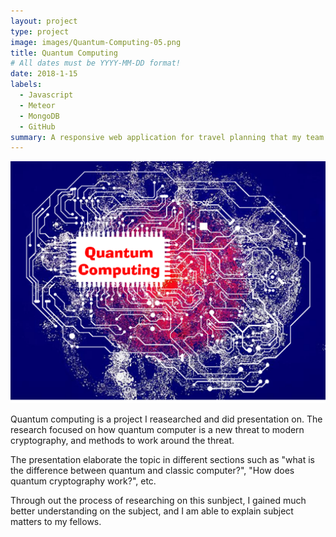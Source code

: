 ```yaml
---
layout: project
type: project
image: images/Quantum-Computing-05.png
title: Quantum Computing
# All dates must be YYYY-MM-DD format!
date: 2018-1-15
labels:
  - Javascript
  - Meteor
  - MongoDB
  - GitHub
summary: A responsive web application for travel planning that my team developed in ICS 415.
---
```


<img class="ui medium right floated rounded image" src="../images/Quantum-Computing-05.png">

Quantum computing is a project I reasearched and did presentation on. The research focused on how quantum
computer is a new threat to modern cryptography, and methods to work around the threat.

The presentation elaborate the topic in different sections such as "what is the difference between quantum and classic 
computer?", "How does quantum cryptography work?", etc.

Through out the process of researching on this sunbject, I gained much better understanding on the subject, and I am 
able to explain subject matters to my fellows.
